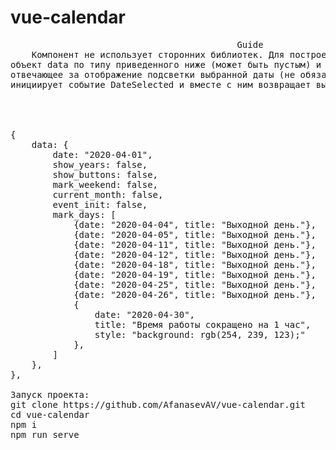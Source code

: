 # vue-calendar

<pre>                                           Guide
    Компонент не использует сторонних библиотек. Для построения календаря принимает два пропса:
объект data по типу приведенного ниже (может быть пустым) и значение showSelected типа boolean
отвечающее за отображение подсветки выбранной даты (не обязательно). При выборе даты компонент
инициирует событие DateSelected и вместе с ним возвращает выбранную дату.

<calendar v-bind:data="data" v-bind:showSelected="true" @DateSelected="setDate"/>
<calendar :data="{}"/>

{
    data: {
        date: "2020-04-01",
        show_years: false,
        show_buttons: false,
        mark_weekend: false,
        current_month: false,
        event_init: false,
        mark_days: [
            {date: "2020-04-04", title: "Выходной день."},
            {date: "2020-04-05", title: "Выходной день."},
            {date: "2020-04-11", title: "Выходной день."},
            {date: "2020-04-12", title: "Выходной день."},
            {date: "2020-04-18", title: "Выходной день."},
            {date: "2020-04-19", title: "Выходной день."},
            {date: "2020-04-25", title: "Выходной день."},
            {date: "2020-04-26", title: "Выходной день."},
            {
                date: "2020-04-30",
                title: "Время работы сокращено на 1 час",
                style: "background: rgb(254, 239, 123);"
            },
        ]
    },
},

Запуск проекта:
git clone https://github.com/AfanasevAV/vue-calendar.git
cd vue-calendar
npm i
npm run serve
</pre>